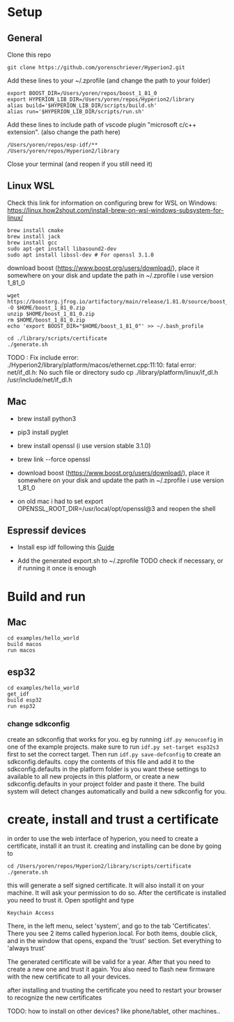 # Setup

## General
Clone this repo
```
git clone https://github.com/yorenschriever/Hyperion2.git
```
Add these lines to your  ~/.zprofile (and change the path to your folder)
```
export BOOST_DIR=/Users/yoren/repos/boost_1_81_0
export HYPERION_LIB_DIR=/Users/yoren/repos/Hyperion2/library
alias build='$HYPERION_LIB_DIR/scripts/build.sh'
alias run='$HYPERION_LIB_DIR/scripts/run.sh'
```
Add these lines to include path of vscode plugin "microsoft c/c++ extension". (also change the path here)
```
/Users/yoren/repos/esp-idf/**
/Users/yoren/repos/Hyperion2/library
```
Close your terminal (and reopen if you still need it)

## Linux WSL
Check this link for information on configuring brew for WSL on Windows: https://linux.how2shout.com/install-brew-on-wsl-windows-subsystem-for-linux/ 
```
brew install cmake
brew install jack
brew install gcc
sudo apt-get install libasound2-dev
sudo apt install libssl-dev # For openssl 3.1.0
```
download boost (https://www.boost.org/users/download/), place it somewhere on your disk and update the path in ~/.zprofile i use version 1_81_0
```
wget https://boostorg.jfrog.io/artifactory/main/release/1.81.0/source/boost_1_81_0.zip -O $HOME/boost_1_81_0.zip
unzip $HOME/boost_1_81_0.zip
rm $HOME/boost_1_81_0.zip
echo 'export BOOST_DIR="$HOME/boost_1_81_0"' >> ~/.bash_profile

cd ./library/scripts/certificate
./generate.sh
```
TODO : Fix include error: ./Hyperion2/library/platform/macos/ethernet.cpp:11:10: fatal error: net/if_dl.h: No such file or directory
sudo cp ./library/platform/linux/if_dl.h /usr/include/net/if_dl.h

## Mac
- brew install python3
- pip3 install pyglet

- brew install openssl (i use version stable 3.1.0)
- brew link --force openssl
- download boost (https://www.boost.org/users/download/), place it somewhere on your disk and update the path in ~/.zprofile i use version 1_81_0

- on old mac i had to set
export OPENSSL_ROOT_DIR=/usr/local/opt/openssl@3
and reopen the shell

## Espressif devices

- Install esp idf following this
[Guide](https://docs.espressif.com/projects/esp-idf/en/latest/esp32s3/get-started/linux-macos-setup.html)

- Add the generated export.sh to ~/.zprofile TODO check if necessary, or if running it once is enough

# Build and run

## Mac

```
cd examples/hello_world
build macos
run macos
```

## esp32

```
cd examples/hello_world
get_idf
build esp32
run esp32
```

### change sdkconfig
create an sdkconfig that works for you. eg by running `idf.py menuconfig` in one of the example projects. make sure to run `idf.py set-target esp32s3` first to set the correct target. Then run `idf.py save-defconfig` to create an sdkconfig.defaults. copy the contents of this file and add it to the sdkconfig.defaults in the platform folder is you want these settings to available to all new projects in this platform, or create a new sdkconfig.defaults in your project folder and paste it there. The build system will detect changes automatically and build a new sdkconfig for you.

# create, install and trust a certificate
in order to use the web interface of hyperion, you need to create a certificate, install it an trust it.
creating and installing can be done by going to
```
cd /Users/yoren/repos/Hyperion2/library/scripts/certificate
./generate.sh
```
this will generate a self signed certificate. It will also install it on your machine. It will ask your permission to do so.
After the certificate is installed you need to trust it. Open spotlight and type
```
Keychain Access
```
There, in the left menu, select 'system', and go to the tab 'Certificates'. There you see 2 items called hyperion.local. For both items, double click, and in the window that opens, expand the 'trust' section. Set everything to 'always trust'

The generated certificate will be valid for a year. After that you need to create a new one and trust it again. You also need to flash new firmware with the new certificate to all your devices.

after installing and trusting the certificate you need to restart your browser to recognize the new certificates

TODO:
how to install on other devices? like phone/tablet, other machines..